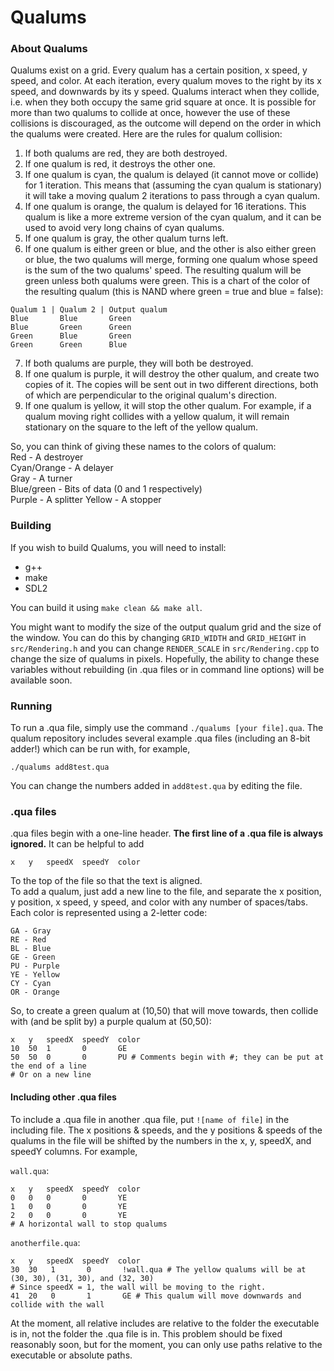 # Qualums
### About Qualums
Qualums exist on a grid. Every qualum has a certain position, x speed, y speed, and color. At each iteration, every qualum moves to the right by its x speed, and downwards by its y speed. Qualums interact when they collide, i.e. when they both occupy the same grid square at once. It is possible for more than two qualums to collide at once, however the use of these collisions is discouraged, as the outcome will depend on the order in which the qualums were created. Here are the rules for qualum collision:
1. If both qualums are red, they are both destroyed.
2. If one qualum is red, it destroys the other one.
3. If one qualum is cyan, the qualum is delayed (it cannot move or collide) for 1 iteration. This means that (assuming the cyan qualum is stationary) it will take a moving qualum 2 iterations to pass through a cyan qualum.
4. If one qualum is orange, the qualum is delayed for 16 iterations. This qualum is like a more extreme version of the cyan qualum, and it can be used to avoid very long chains of cyan qualums.
5. If one qualum is gray, the other qualum turns left.
6. If one qualum is either green or blue, and the other is also either green or blue, the two qualums will merge, forming one qualum whose speed is the sum of the two qualums' speed. The resulting qualum will be green unless both qualums were green. This is a chart of the color of the resulting qualum (this is NAND where green = true and blue = false):   
```
Qualum 1 | Qualum 2 | Output qualum
Blue       Blue       Green
Blue       Green      Green
Green      Blue       Green
Green      Green      Blue
```
7. If both qualums are purple, they will both be destroyed.
8. If one qualum is purple, it will destroy the other qualum, and create two copies of it. The copies will be sent out in two different directions, both of which are perpendicular to the original qualum's direction.
9. If one qualum is yellow, it will stop the other qualum. For example, if a qualum moving right collides with a yellow qualum, it will remain stationary on the square to the left of the yellow qualum.

So, you can think of giving these names to the colors of qualum:  
Red - A destroyer  
Cyan/Orange - A delayer  
Gray - A turner  
Blue/green - Bits of data (0 and 1 respectively)  
Purple - A splitter
Yellow - A stopper
### Building
If you wish to build Qualums, you will need to install:
- g++
- make
- SDL2  

You can build it using `make clean && make all`.

You might want to modify the size of the output qualum grid and the size of the window. You can do this by changing `GRID_WIDTH` and `GRID_HEIGHT` in `src/Rendering.h` and you can change `RENDER_SCALE` in `src/Rendering.cpp` to change the size of qualums in pixels. Hopefully, the ability to change these variables without rebuilding (in .qua files or in command line options) will be available soon.
### Running
To run a .qua file, simply use the command `./qualums [your file].qua`.
The qualum repository includes several example .qua files (including an 8-bit adder!) which can be run with, for example,
```
./qualums add8test.qua
```
You can change the numbers added in `add8test.qua` by editing the file.
### .qua files
.qua files begin with a one-line header. **The first line of a .qua file is always ignored.** It can be helpful to add
```
x   y   speedX  speedY  color
```
To the top of the file so that the text is aligned.   
To add a qualum, just add a new line to the file, and separate the x position, y position, x speed, y speed, and color with any number of spaces/tabs.  
Each color is represented using a 2-letter code:
```
GA - Gray
RE - Red
BL - Blue
GE - Green
PU - Purple
YE - Yellow
CY - Cyan
OR - Orange
```
So, to create a green qualum at (10,50) that will move towards, then collide with (and be split by) a purple qualum at (50,50):
```
x   y   speedX  speedY  color
10  50  1       0       GE
50  50  0       0       PU # Comments begin with #; they can be put at the end of a line
# Or on a new line
```
#### Including other .qua files
To include a .qua file in another .qua file, put `![name of file]` in the including file. The x positions & speeds, and the y positions & speeds of the qualums in the file will be shifted by the numbers in the x, y, speedX, and speedY columns. For example,

`wall.qua`:
```
x   y   speedX  speedY  color
0   0   0       0       YE
1   0   0       0       YE
2   0   0       0       YE
# A horizontal wall to stop qualums
```
`anotherfile.qua`:
```
x   y   speedX  speedY  color
30  30   1       0       !wall.qua # The yellow qualums will be at (30, 30), (31, 30), and (32, 30)
# Since speedX = 1, the wall will be moving to the right.
41  20   0       1       GE # This qualum will move downwards and collide with the wall
```
At the moment, all relative includes are relative to the folder the executable is in, not the  folder the .qua file is in. This problem should be fixed reasonably soon, but for the moment, you can only use paths relative to the executable or absolute paths.